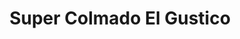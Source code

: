 ---
title: "Super Colmado El Gustico"
url: /santo-domingo-oeste/super-colmado-el-gustico/
shop: comodidad
---
